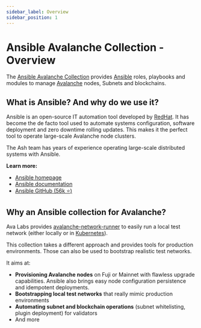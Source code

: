 ```yaml
---
sidebar_label: Overview
sidebar_position: 1
---
```


# Ansible Avalanche Collection - Overview

The [Ansible Avalanche Collection](https://github.com/AshAvalanche/ansible-avalanche-collection) provides [Ansible](https://www.ansible.com) roles, playbooks and modules to manage [Avalanche](https://docs.avax.network) nodes, Subnets and blockchains.

## What is Ansible? And why do we use it?

Ansible is an open-source IT automation tool developed by [RedHat](https://www.redhat.com). It has become the de facto tool used to automate systems configuration, software deployment and zero downtime rolling updates. This makes it the perfect tool to operate large-scale Avalanche node clusters.

The Ash team has years of experience operating large-scale distributed systems with Ansible.

**Learn more:**

- [Ansible homepage](https://www.ansible.com/)
- [Ansible documentation](https://docs.ansible.com/ansible/latest/index.html)
- [Ansible GitHub (56k :star:)](https://github.com/ansible/ansible)

## Why an Ansible collection for Avalanche?

Ava Labs provides [avalanche-network-runner](https://github.com/ava-labs/avalanche-network-runner) to easily run a local test network (either locally or in [Kubernetes](https://kubernetes.io)).

This collection takes a different approach and provides tools for production environments. Those can also be used to bootstrap realistic test networks.

It aims at:

- **Provisioning Avalanche nodes** on Fuji or Mainnet with flawless upgrade capabilities. Ansible also brings easy node configuration persistence and idempotent deployments.
- **Bootstrapping local test networks** that really mimic production environments
- **Automating subnet and blockchain operations** (subnet whitelisting, plugin deployment) for validators
- And more
